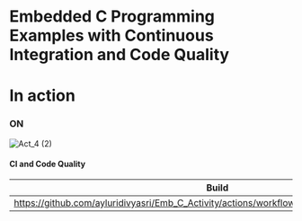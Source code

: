 # Embedded C Programming Examples with Continuous Integration and Code Quality

# In action

### ON
![Act_4 (2)](https://user-images.githubusercontent.com/82274701/116736026-f7e15000-aa0c-11eb-98fd-ac58ba7f479f.png)


#### CI and Code Quality
|Build|Cppcheck|
|:--:|:--:|
|https://github.com/ayluridivyasri/Emb_C_Activity/actions/workflows/CodeQuality.yml/badge.svg|
